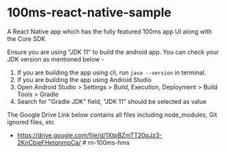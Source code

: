 # 100ms-react-native-sample

A React Native app which has the fully featured 100ms app UI along with the Core SDK

Ensure you are using "JDK 11" to build the android app.
You can check your JDK version as mentioned below -

1. If you are building the app using cli, run `java --version` in terminal.
2. If you are building the app using Android Studio
3. Open Android Studio > Settings > Build, Execution, Deployment > Build Tools > Gradle
4. Search for "Gradle JDK" field, "JDK 11" should be selected as value

The Google Drive Link below contains all files including node_modules, Git ignored files, etc

- https://drive.google.com/file/d/1XtpBZmTT20pJz3-2KnCbieFHetqnmpCa/
#   r n - 1 0 0 m s - h m s  
 